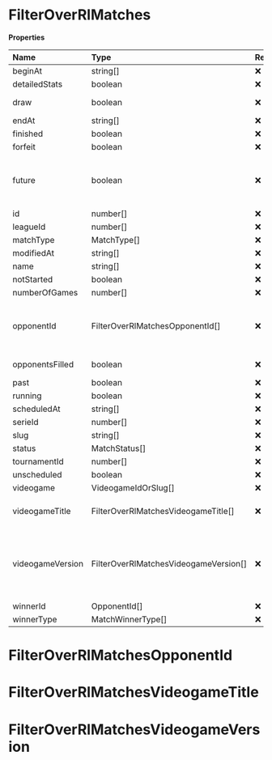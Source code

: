 # FilterOverRlMatches

**Properties**

| Name             | Type                                  | Required | Description                                                                                                                                                                                                               |
| :--------------- | :------------------------------------ | :------- | :------------------------------------------------------------------------------------------------------------------------------------------------------------------------------------------------------------------------ |
| beginAt          | string[]                              | ❌       |                                                                                                                                                                                                                           |
| detailedStats    | boolean                               | ❌       | Whether the match offers full stats                                                                                                                                                                                       |
| draw             | boolean                               | ❌       | Whether result of the match is a draw                                                                                                                                                                                     |
| endAt            | string[]                              | ❌       |                                                                                                                                                                                                                           |
| finished         | boolean                               | ❌       |                                                                                                                                                                                                                           |
| forfeit          | boolean                               | ❌       | Whether match was forfeited                                                                                                                                                                                               |
| future           | boolean                               | ❌       | `true` for future matches only, `false` for past matches only. <br/>Filtering is done on the `begin_at` value, so matches with `running` status will not appear if `true`.                                                |
| id               | number[]                              | ❌       |                                                                                                                                                                                                                           |
| leagueId         | number[]                              | ❌       |                                                                                                                                                                                                                           |
| matchType        | MatchType[]                           | ❌       |                                                                                                                                                                                                                           |
| modifiedAt       | string[]                              | ❌       |                                                                                                                                                                                                                           |
| name             | string[]                              | ❌       |                                                                                                                                                                                                                           |
| notStarted       | boolean                               | ❌       |                                                                                                                                                                                                                           |
| numberOfGames    | number[]                              | ❌       |                                                                                                                                                                                                                           |
| opponentId       | FilterOverRlMatchesOpponentId[]       | ❌       | A Team or a Player (id or slug). You can use`filter[winner_type]=Team` or `filter[winner_type]=Player` to focus on teams or players.                                                                                      |
| opponentsFilled  | boolean                               | ❌       | Whether a match has opponents filled i.e. opponents are not TBD.                                                                                                                                                          |
| past             | boolean                               | ❌       |                                                                                                                                                                                                                           |
| running          | boolean                               | ❌       |                                                                                                                                                                                                                           |
| scheduledAt      | string[]                              | ❌       |                                                                                                                                                                                                                           |
| serieId          | number[]                              | ❌       |                                                                                                                                                                                                                           |
| slug             | string[]                              | ❌       |                                                                                                                                                                                                                           |
| status           | MatchStatus[]                         | ❌       |                                                                                                                                                                                                                           |
| tournamentId     | number[]                              | ❌       |                                                                                                                                                                                                                           |
| unscheduled      | boolean                               | ❌       |                                                                                                                                                                                                                           |
| videogame        | VideogameIdOrSlug[]                   | ❌       |                                                                                                                                                                                                                           |
| videogameTitle   | FilterOverRlMatchesVideogameTitle[]   | ❌       | A videogame title id or slug. <br/>Only for `/csgo/*`, `/codmw/*`, `/fifa/*` and `/ow/*` endpoints <br/>                                                                                                                  |
| videogameVersion | FilterOverRlMatchesVideogameVersion[] | ❌       | Filter by the names of videogame versions, all versions using `filter[videogame_version]=all`, or by the latest version using `filter[videogame_version]=latest` <br/>Only for `valorant/*` and `/lol/*` endpoints. <br/> |
| winnerId         | OpponentId[]                          | ❌       |                                                                                                                                                                                                                           |
| winnerType       | MatchWinnerType[]                     | ❌       |                                                                                                                                                                                                                           |

# FilterOverRlMatchesOpponentId

# FilterOverRlMatchesVideogameTitle

# FilterOverRlMatchesVideogameVersion

<!-- This file was generated by liblab | https://liblab.com/ -->
